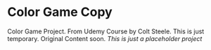 # Color Game Copy
Color Game Project. From Udemy Course by Colt Steele.
This is just temporary. Original Content soon.
*This is just a placeholder project*
